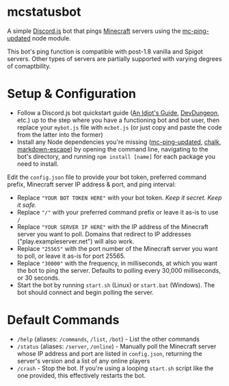 # mcstatusbot
A simple [Discord.js](https://www.npmjs.com/package/discord.js) bot that pings [Minecraft](https://minecraft.gamepedia.com) servers using the [mc-ping-updated](https://www.npmjs.com/package/mc-ping-updated) node module.

This bot's ping function is compatible with post-1.8 vanilla and Spigot servers. Other types of servers are partially supported with varying degrees of comaptbility.

# Setup & Configuration
- Follow a Discord.js bot quickstart guide ([An Idiot's Guide](https://anidiots.guide/getting-started/getting-started-long-version), [DevDungeon](https://www.devdungeon.com/content/javascript-discord-bot-tutorial), etc.) up to the step where you have a functioning bot and bot user, then replace your `mybot.js` file with `mcbot.js` (or just copy and paste the code from the latter into the former)
- Install any Node dependencies you're missing ([mc-ping-updated](https://www.npmjs.com/package/mc-ping-updated), [chalk](https://www.npmjs.com/package/chalk), [markdown-escape](https://www.npmjs.com/package/markdown-escape)) by opening the command line, navigating to the bot's directory, and running `npm install [name]` for each package you need to install.

Edit the `config.json` file to provide your bot token, preferred command prefix, Minecraft server IP address & port, and ping interval:
- Replace `"YOUR BOT TOKEN HERE"` with your bot token. *Keep it secret. Keep it safe.*
- Replace `"/"` with your preferred command prefix or leave it as-is to use `/`
- Replace `"YOUR SERVER IP HERE"` with the IP address of the Minecraft server you want to poll. Domains that redirect to IP addresses ("play.exampleserver.net") will also work.
- Replace `"25565"` with the port number of the Minecraft server you want to poll, or leave it as-is for port 25565.
- Replace `"30000"` with the frequency, in milliseconds, at which you want the bot to ping the server. Defaults to polling every 30,000 milliseconds, or 30 seconds.
- Start the bot by running `start.sh` (Linux) or `start.bat` (Windows). The bot should connect and begin polling the server.

# Default Commands
- `/help` (aliases: `/commands`, `/list`, `/bot`) - List the other commands
- `/status` (aliases: `/server`, `/online`) - Manually poll the Minecraft server whose IP address and port are listed in `config.json`, returning the server's version and a list of any online players
- `/crash` - Stop the bot. If you're using a looping `start.sh` script like the one provided, this effectively restarts the bot.
